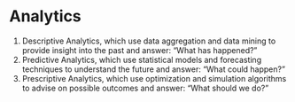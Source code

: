 # Analytics

1. Descriptive Analytics, which use data aggregation and data mining to provide insight into the past and answer: “What has happened?”
2. Predictive Analytics, which use statistical models and forecasting techniques to understand the future and answer: “What could happen?”
3. Prescriptive Analytics, which use optimization and simulation algorithms to advise on possible outcomes and answer: “What should we do?”
